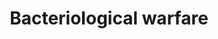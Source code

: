 ---
title: Bacteriological warfare
longTitle: 'Bacteriological warfare'
tags:
- gccommon
use:
- "[[Biological warfare]]"
---